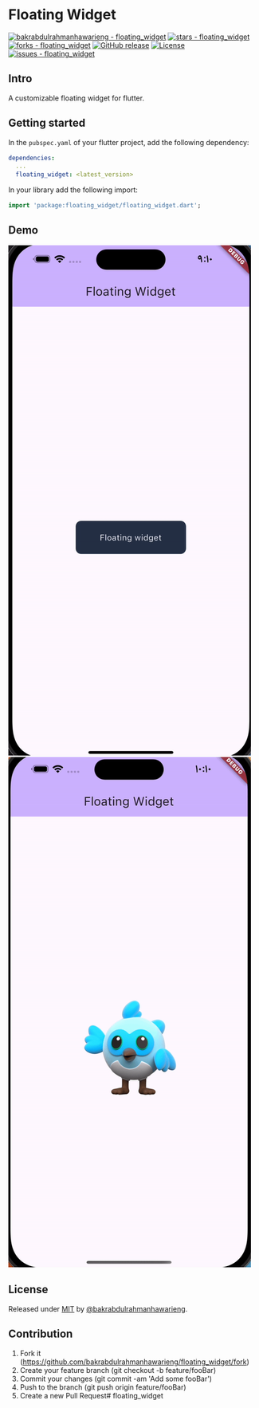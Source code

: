 # Floating Widget
[![bakrabdulrahmanhawarieng - floating_widget](https://img.shields.io/static/v1?label=bakrabdulrahmanhawarieng&message=floating_widget&color=green&logo=github)](https://github.com/bakrabdulrahmanhawarieng/floating_widget "Go to GitHub repo")
[![stars - floating_widget](https://img.shields.io/github/stars/bakrabdulrahmanhawarieng/floating_widget?style=social)](https://github.com/bakrabdulrahmanhawarieng/floating_widget)
[![forks - floating_widget](https://img.shields.io/github/forks/bakrabdulrahmanhawarieng/floating_widget?style=social)](https://github.com/bakrabdulrahmanhawarieng/floating_widget)
[![GitHub release](https://img.shields.io/github/release/bakrabdulrahmanhawarieng/floating_widget?include_prereleases=&sort=semver&color=purple)](https://github.com/bakrabdulrahmanhawarieng/floating_widget/releases/)
[![License](https://img.shields.io/badge/License-MIT-purple)](#license)
[![issues - floating_widget](https://img.shields.io/github/issues/bakrabdulrahmanhawarieng/floating_widget)](https://github.com/bakrabdulrahmanhawarieng/floating_widget/issues)

## Intro
A customizable floating widget for flutter.
## Getting started

In the `pubspec.yaml` of your flutter project, add the following dependency:

```yaml
dependencies:
  ...
  floating_widget: <latest_version>
```

In your library add the following import:

```dart
import 'package:floating_widget/floating_widget.dart';
```

## Demo
![DEMO1](demo1.gif)
![DEMO2](demo2.gif)


## License

Released under [MIT](/LICENSE) by [@bakrabdulrahmanhawarieng](https://github.com/bakrabdulrahmanhawarieng).

## Contribution

1. Fork it (https://github.com/bakrabdulrahmanhawarieng/floating_widget/fork)
2. Create your feature branch (git checkout -b feature/fooBar)
3. Commit your changes (git commit -am 'Add some fooBar')
4. Push to the branch (git push origin feature/fooBar)
5. Create a new Pull Request# floating_widget
